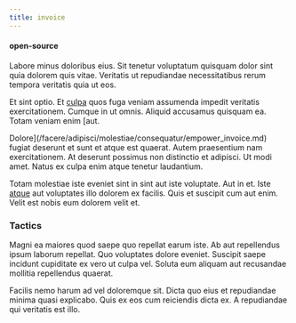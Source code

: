 ```yaml
---
title: invoice
---
```


#### open-source

Labore minus doloribus eius. Sit tenetur voluptatum quisquam dolor sint quia dolorem quis vitae. Veritatis ut repudiandae necessitatibus rerum tempora veritatis quia ut eos.

Et sint optio. Et [culpa](/dolore/odio/dignissimos/ut/dam_vista_multi_state.md) quos fuga veniam assumenda impedit veritatis exercitationem. Cumque in ut omnis. Aliquid accusamus quisquam ea. Totam veniam enim [aut.

Dolore](/facere/adipisci/molestiae/consequatur/empower_invoice.md) fugiat deserunt et sunt et atque est quaerat. Autem praesentium nam exercitationem. At deserunt possimus non distinctio et adipisci. Ut modi amet. Natus ex culpa enim atque tenetur laudantium.

Totam molestiae iste eveniet sint in sint aut iste voluptate. Aut in et. Iste [atque](/dolore/odio/neque/repellat/toolset.md) aut voluptates illo dolorem ex facilis. Quis et suscipit cum aut enim. Velit est nobis eum dolorem velit et.

### Tactics

Magni ea maiores quod saepe quo repellat earum iste. Ab aut repellendus ipsum laborum repellat. Quo voluptates dolore eveniet. Suscipit saepe incidunt cupiditate ex vero ut culpa vel. Soluta eum aliquam aut recusandae mollitia repellendus quaerat.

Facilis nemo harum ad vel doloremque sit. Dicta quo eius et repudiandae minima quasi explicabo. Quis ex eos cum reiciendis dicta ex. A repudiandae qui veritatis est illo.
